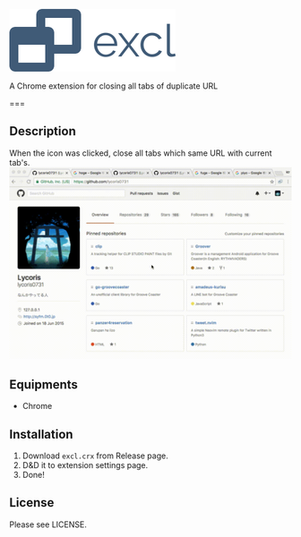 ![](./images/logo.png)  
  
A Chrome extension for closing all tabs of duplicate URL

===

## Description  
When the icon was clicked, close all tabs which same URL with current tab's.  
![](./images/demo.gif)  


## Equipments
- Chrome

## Installation
1. Download `excl.crx` from Release page.  
2. D&D it to extension settings page.
3. Done!

## License
Please see LICENSE.
